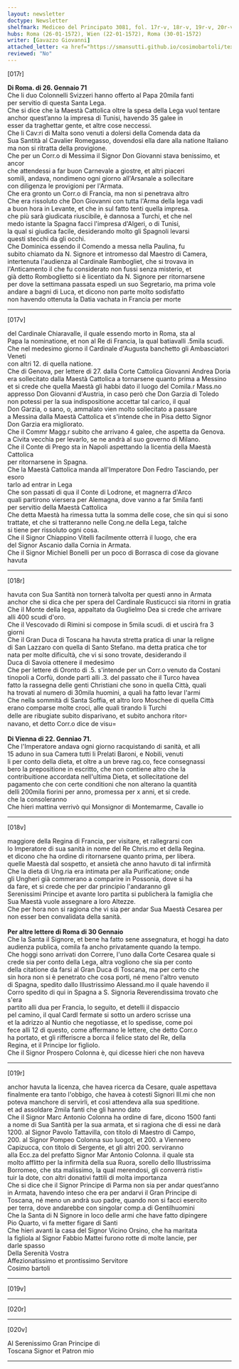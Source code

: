 ```yaml
---
layout: newsletter
doctype: Newsletter
shelfmark: Mediceo del Principato 3081, fol. 17r-v, 18r-v, 19r-v, 20r-v
hubs: Roma (26-01-1572), Wien (22-01-1572), Roma (30-01-1572)
writer: [Gavazzo Giovanni]
attached_letter: <a href="https://smansutti.github.io/cosimobartoli/texts/2981_010/">2981_010</a>
reviewed: "No"
---
```


[017r]  
  
  
<strong>Di Roma. di 26. Gennaio 71</strong>  
Che li duo Colonnelli Svizzeri hanno offerto al Papa 20mila fanti  
per servitio di questa Santa Lega.  
Che si dice che la Maestà Cattolica oltre la spesa della Lega vuol tentare  
anchor quest’anno la impresa di Tunisi, havendo 35 galee in  
esser da traghettar gente, et altre cose neccessi.  
Che li Cav:ri di Malta sono venuti a dolersi della Comenda data da  
Sua Santità al Cavalier Romegasso, dovendosi ella dare alla natione Italiano  
ma non si ritratta della provigione.  
Che per un Corr.o di Messima il Signor Don Giovanni stava benissimo, et ancor  
che attendessi a far buon Carnevale a giostre, et altri piaceri  
somili, andava, nondimeno ogni giorno all'Arsanale a sollecitare  
con diligenza le provigioni per l'Armata.  
Che era gronto un Corr.o di Francia, ma non si penetrava altro  
Che era rissoluto che Don Giovanni con tutta l'Arma della lega vadi  
a buon hora in Levante, et che in sul fatto tenti quella impresa.  
che più sarà giudicata riuscibile, è dannosa a Turchi, et che nel  
medo istante la Spagna facci l'impresa d'Algeri, o di Tunisi,  
la qual si giudica facile, desiderando molto gli Spagnoli levarsi  
questi stecchi da gli occhi.  
Che Dominica essendo il Comendo a messa nella Paulina, fu  
subito chiamato da N. Signore et intromesso dal Maestro di Camera,  
intertenuta l'audienza al Cardinale Rambogliet, che si trovava in  
l'Anticamento il che fu considerato non fussi senza misterio, et  
già detto Romboglietto si è licentiato da N. Signore per ritornarsene  
per dove la settimana passata espedì un suo Segretario, ma prima vole  
andare a bagni di Luca, et dicono non parte molto sodisfatto  
non havendo ottenuta la Datia vachata in Francia per morte  
  
---  

[017v]  
  
  
del Cardinale Chiaravalle, il quale essendo morto in Roma, sta al  
Papa la nominatione, et non al Re di Francia, la qual batiavalli .5mila scudi.  
Che nel medesimo giorno il Cardinale d'Augusta banchetto gli Ambasciatori Veneti  
con altri 12. di quella natione.  
Che di Genova, per lettere di 27. dalla Corte Cattolica Giovanni Andrea Doria  
era sollecitato dalla Maestà Cattolica a tornarsene quanto prima a Messino  
et si crede che quella Maestà gli habbi dato il luogo del Comila.r Mass.no  
appresso Don Giovanni d'Austria, in caso però che Don Garzia di Toledo  
non potessi per la sua indispositione accettar tal carico, il qual  
Don Garzia, o sano, o, ammalato vien molto sollecitato a passare  
a Messina dalla Maestà Cattolica et s'intende che in Pisa detto Signor  
Don Garzia era migliorato.  
Che il Commr Magg.r subito che arrivano 4 galee, che aspetta da Genova.  
a Civita vecchia per levarlo, se ne andrà al suo governo di Milano.  
Che il Conte di Prego sta in Napoli aspettando la licentia della Maestà Cattolica  
per ritornarsene in Spagna.  
Che la Maestà Cattolica manda all'Imperatore Don Fedro Tasciando, per esoro  
tarlo ad entrar in Lega  
Che son passati di qua il Conte di Lodrone, et magnerra d'Arco  
quali partirono viersera per Alemagna, dove vanno a far 5mila fanti  
per servitio della Maestà Cattolica  
Che detta Maestà ha rimessa tutta la somma delle cose, che sin qui si sono  
trattate, et che si tratteranno nelle Cong.ne della Lega, talche  
si tiene per rissoluto ogni cosa.  
Che il Signor Chiappino Vitelli facilmente otterrà il luogo, che era  
del Signor Ascanio dalla Cornia in Armata.  
Che il Signor Michiel Bonelli per un poco di Borrasca di cose da giovane  
havuta  
  
---  

[018r]  
  
  
havuta con Sua Santità non tornerà talvolta per questi anno in Armata  
anchor che si dica che per spera del Cardinale Rusticucci sia ritorni in gratia  
Che il Monte della lega, appaltato da Guglielmo Dea si crede che arrivare  
alli 400 scudi d'oro.  
Che il Vescovado di Rimini si compose in 5mila scudi. di et uscirà fra 3 giorni  
Che il Gran Duca di Toscana ha havuta stretta pratica di unar la religne  
di San Lazzaro con quella di Santo Stefano. ma detta pratica che tor  
nata per molte dificultà, che vi si sono trovate, desiderando il  
Duca di Savoia ottenere il medesimo  
Che per lettere di Oronto di .5. s'intende per un Corr.o venuto da Costani  
tinopoli a Corfù, donde partì alli .3. del passato che il Turco havea  
fatto la rassegna delle genti Christiani che sono in quella Città, quali  
ha trovati al numero di 30mila huomini, a quali ha fatto levar l'armi  
Che nella sommità di Santa Soffia, et altro loro Moschee di quella Città  
erano comparse molte croci, alle quali tirando li Turchi  
delle are ribugiate subito disparivano, et subito anchora ritor꞊  
navano, et detto Corr.o dice de visu=  
<br/><strong>Di Vienna di 22. Genniao 71.</strong>  
Che l'Imperatore andava ogni giorno racquistando di sanità, et alli  
15 aduno in sua Camera tutti li Prelati Baroni, e Nobili, venuti  
li per conto della dieta, et oltre a un breve rag.co, fece consegnassi  
bero la prepositione in escritto, che non contiene altro che la  
contribuitione accordata nell'ultima Dieta, et sollecitatione del  
pagamento che con certe conditioni che non alterano la quantità  
delli 200mila fiorini per anno, promessa per x anni, et si crede.  
che la consoleranno  
Che hieri mattina verrivò qui Monsignor di Montemarme, Cavalle io  
  
---  

[018v]  
  
  
maggiore della Regina di Francia, per visitare, et rallegrarsi con  
lo Imperatore di sua sanità in nome del Re Chris.mo et della Regina.  
et dicono che ha ordine di ritornarsene quanto prima, per libera.  
quelle Maestà dal sospetto, et ansietà che anno havuto di tal infirmità  
Che la dieta di Ung.ria era intimata per alla Purificatione; onde  
gli Ungheri già commerano a comparire in Possonia, dove si ha  
da fare, et si crede che per dar principio l'andaranno gli  
Serenissimi Principe et avante loro partita si publicherà la famiglia che  
Sua Maestà vuole assegnare a loro Altezze.  
Che per hora non si ragiona che vi sia per andar Sua Maestà Cesarea per  
non esser ben convalidata della sanità.  
<br/><strong>Per altre lettere di Roma di 30 Gennaio</strong>  
Che la Santa il Signore, et bene ha fatto sene assegnatura, et hoggi ha dato  
audienza publica, comila fa ancho privatamente quando la tempo.  
Che hoggi sono arrivati don Correre, l'uno dalla Corte Cesarea quale si  
crede sia per conto della Lega, altra vogliono che sia per conto  
della citatione da farsi al Gran Duca di Toscana, ma per certo che  
sin hora non si è penetrato che cosa porti, né meno l'altro venuto  
di Spagna, spedito dallo Illustrissimo Alessand.mo il quale havendo il  
Corro spedito di qui in Spagna a S. Signoria Reverendissima trovato che s'era  
partito alli dua per Francia, lo seguito, et detelli il dispaccio  
pel camino, il qual Cardl fermate si sotto un ardero scrisse una  
et la adrizzo al Nuntio che negotiasse, et lo spedisse, come poi  
fece alli 12 di questo, come affermano le lettere, che detto Corr.o  
ha portato, et gli rifferiscre a borca il felice stato del Re, della  
Regina, et il Principe lor figliolo.  
Che il Signor Prospero Colonna è, qui dicesse hieri che non haveva  
  
---  

[019r]  
  
  
anchor havuta la licenza, che havea ricerca da Cesare, quale aspettava  
finalmente era tanto l'obbigo, che havea à cotesti Signori Ill.mi che non  
poteva manchore di servirli, et così attendeva alla sua speditione.  
et ad assoldare 2mila fanti che gli hanno dato  
Che il Signor Marc Antonio Colonna ha ordine di fare, dicono 1500 fanti  
a nome di Sua Santità per la sua armata, et si ragiona che di essi ne darà  
1200. al Signor Pavolo Tattavilla, con titolo di Maestro di Campo,  
200. al Signor Pompeo Colonna suo luogot, et 200. a Viennero  
Capizucca, con titolo di Sergente, et gli altri 200. serviranno  
alla Ecc.za del prefatto Signor Mar Antonio Colonna. il quale sta  
molto afflitto per la infirmità della sua Ruora, sorello dello Illustrissima  
Borromeo, che sta malissimo, la qual merendosi, gli converrà risti=  
tuir la dote, con altri donativi fattili di molta importanza  
Che si dice che il Signor Principe di Parma non sia per andar quest’anno  
in Armata, havendo inteso che era per andarvi il Gran Principe di  
Toscana, né meno un andrà suo padre, quando non si facci esercito  
per terra, dove andarebbe con singolar comp.a di Gentilhuomini  
Che la Santa di N Signore in loco delle armi che have fatto dipingere  
Pio Quarto, vi fa metter figare di Santi  
Che hieri avanti la casa del Signor Vicino Orsino, che ha maritata  
la figliola al Signor Fabbio Mattei furono rotte di molte lancie, per  
darle spasso  
Della Serenità Vostra  
Affezionatissimo et prontissimo Servitore  
Cosimo bartoli  
  
---  

[019v]  
  
  
  
---  

[020r]  
  
  
  
---  

[020v]  
  
  
Al Serenissimo Gran Principe di  
Toscana Signor et Patron mio  
  
---  

